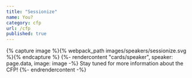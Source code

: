 ```yaml
---
title: "Sessionize"
name: You?
category: cfp
url: /cfp
published: true
---
```


{% capture image %}{% webpack_path images/speakers/sessionize.svg %}{% endcapture %}
{%- rendercontent "cards/speaker", speaker: page.data, image: image -%}
Stay tuned for more information about the CFP!
{%- endrendercontent -%}
